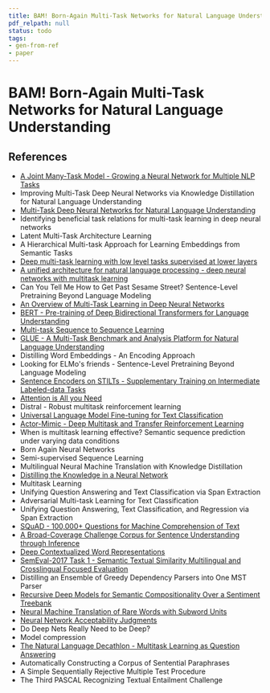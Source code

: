 ```yaml
---
title: BAM! Born-Again Multi-Task Networks for Natural Language Understanding
pdf_relpath: null
status: todo
tags:
- gen-from-ref
- paper
---
```


# BAM! Born-Again Multi-Task Networks for Natural Language Understanding

## References

- [A Joint Many-Task Model - Growing a Neural Network for Multiple NLP Tasks](./a-joint-many-task-model-growing-a-neural-network-for-multiple-nlp-tasks.md)
- Improving Multi-Task Deep Neural Networks via Knowledge Distillation for Natural Language Understanding
- [Multi-Task Deep Neural Networks for Natural Language Understanding](./multi-task-deep-neural-networks-for-natural-language-understanding.md)
- Identifying beneficial task relations for multi-task learning in deep neural networks
- Latent Multi-Task Architecture Learning
- A Hierarchical Multi-task Approach for Learning Embeddings from Semantic Tasks
- [Deep multi-task learning with low level tasks supervised at lower layers](./deep-multi-task-learning-with-low-level-tasks-supervised-at-lower-layers.md)
- [A unified architecture for natural language processing - deep neural networks with multitask learning](./a-unified-architecture-for-natural-language-processing-deep-neural-networks-with-multitask-learning.md)
- Can You Tell Me How to Get Past Sesame Street? Sentence-Level Pretraining Beyond Language Modeling
- [An Overview of Multi-Task Learning in Deep Neural Networks](./an-overview-of-multi-task-learning-in-deep-neural-networks.md)
- [BERT - Pre-training of Deep Bidirectional Transformers for Language Understanding](./bert-pre-training-of-deep-bidirectional-transformers-for-language-understanding.md)
- [Multi-task Sequence to Sequence Learning](./multi-task-sequence-to-sequence-learning.md)
- [GLUE - A Multi-Task Benchmark and Analysis Platform for Natural Language Understanding](./glue-a-multi-task-benchmark-and-analysis-platform-for-natural-language-understanding.md)
- Distilling Word Embeddings - An Encoding Approach
- Looking for ELMo's friends - Sentence-Level Pretraining Beyond Language Modeling
- [Sentence Encoders on STILTs - Supplementary Training on Intermediate Labeled-data Tasks](./sentence-encoders-on-stilts-supplementary-training-on-intermediate-labeled-data-tasks.md)
- [Attention is All you Need](./attention-is-all-you-need.md)
- Distral - Robust multitask reinforcement learning
- [Universal Language Model Fine-tuning for Text Classification](./universal-language-model-fine-tuning-for-text-classification.md)
- [Actor-Mimic - Deep Multitask and Transfer Reinforcement Learning](./actor-mimic-deep-multitask-and-transfer-reinforcement-learning.md)
- When is multitask learning effective? Semantic sequence prediction under varying data conditions
- Born Again Neural Networks
- Semi-supervised Sequence Learning
- Multilingual Neural Machine Translation with Knowledge Distillation
- [Distilling the Knowledge in a Neural Network](./distilling-the-knowledge-in-a-neural-network.md)
- Multitask Learning
- Unifying Question Answering and Text Classification via Span Extraction
- Adversarial Multi-task Learning for Text Classification
- Unifying Question Answering, Text Classification, and Regression via Span Extraction
- [SQuAD - 100,000+ Questions for Machine Comprehension of Text](./squad-100-000-questions-for-machine-comprehension-of-text.md)
- [A Broad-Coverage Challenge Corpus for Sentence Understanding through Inference](./a-broad-coverage-challenge-corpus-for-sentence-understanding-through-inference.md)
- [Deep Contextualized Word Representations](./deep-contextualized-word-representations.md)
- [SemEval-2017 Task 1 - Semantic Textual Similarity Multilingual and Crosslingual Focused Evaluation](./semeval-2017-task-1-semantic-textual-similarity-multilingual-and-crosslingual-focused-evaluation.md)
- Distilling an Ensemble of Greedy Dependency Parsers into One MST Parser
- [Recursive Deep Models for Semantic Compositionality Over a Sentiment Treebank](./recursive-deep-models-for-semantic-compositionality-over-a-sentiment-treebank.md)
- [Neural Machine Translation of Rare Words with Subword Units](./neural-machine-translation-of-rare-words-with-subword-units.md)
- [Neural Network Acceptability Judgments](./neural-network-acceptability-judgments.md)
- Do Deep Nets Really Need to be Deep?
- Model compression
- [The Natural Language Decathlon - Multitask Learning as Question Answering](./the-natural-language-decathlon-multitask-learning-as-question-answering.md)
- Automatically Constructing a Corpus of Sentential Paraphrases
- A Simple Sequentially Rejective Multiple Test Procedure
- The Third PASCAL Recognizing Textual Entailment Challenge
